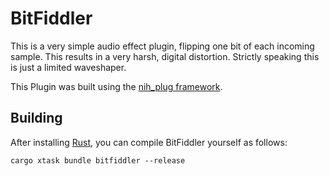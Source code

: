 # BitFiddler
This is a very simple audio effect plugin, flipping one bit of each incoming sample. This results in a very harsh, digital distortion. Strictly speaking this is just a limited waveshaper.

This Plugin was built using the [nih_plug framework](https://github.com/robbert-vdh/nih-plug).

## Building

After installing [Rust](https://rustup.rs/), you can compile BitFiddler yourself as follows:

```shell
cargo xtask bundle bitfiddler --release
```
